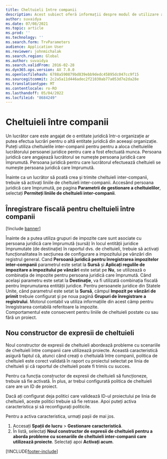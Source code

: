 ```yaml
---
title: Cheltuieli între companii
description: Acest subiect oferă informații despre modul de utilizare a cheltuielilor inter-companii pentru a aloca cheltuielile unui lucrător persoanei juridice pentru care a fost efectuată munca.
author: suvaidya
ms.date: 07/08/2021
ms.topic: article
ms.prod: ''
ms.technology: ''
ms.search.form: TrvParameters
audience: Application User
ms.reviewer: johnmichalak
ms.search.region: Global
ms.author: suvaidya
ms.search.validFrom: 2016-02-28
ms.dyn365.ops.version: AX 7.0.0
ms.openlocfilehash: 6788a590879bd839ebb9dedc45895dc047cc9f15
ms.sourcegitcommit: 2c2a5a11d446adec2f21030ab77a053d7e2da28e
ms.translationtype: MT
ms.contentlocale: ro-RO
ms.lasthandoff: 05/04/2022
ms.locfileid: "8684249"
---
```

# <a name="intercompany-expenses"></a>Cheltuieli între companii

Un lucrător care este angajat de o entitate juridică într-o organizație ar putea efectua lucrări pentru o altă entitate juridică din aceeași organizație. Puteți utiliza cheltuielile inter-companii pentru pentru a aloca cheltuielile lucrătorului persoanei juridice pentru care a fost efectuată munca. Persoana juridică care angajează lucrătorul se numește persoana juridică care împrumută. Persoana juridică pentru care lucrătorul efectuează cheltuieli se numește persoana juridică care împrumută. 

Înainte ca un lucrător să poată crea și trimite cheltuieli inter-companii, trebuie să activați liniile de cheltuieli inter-companii. Accesând persoana juridică care împrumută, pe pagina **Parametrii de gestionare a cheltuielilor**, selectați **Permiteți liniile de cheltuieli inter-companii**. 

## <a name="tax-posting-for-intercompany-expenses"></a>Înregistrare fiscală pentru cheltuieli între companii

[!include [banner](../includes/banner.md)]

Înainte de a putea utiliza grupuri de impozite care sunt asociate cu persoana juridică care împrumută (sursă) în locul entității juridice împrumutate (de destinație) în raportul dvs. de cheltuieli, trebuie să activați funcționalitatea în secțiunea de configurare a impozitului pe vânzări din registrul general. Cand **Persoană juridică pentru înregistrarea impozitelor inter-companii** parametrul este setat la **Sursă** și **Aplicați regulile de impozitare a impozitului pe vânzări** este setat pe **Nu**, se utilizează o combinația de impozite pentru persoana juridică care împrumută. Când același parametru este setat la **Destinaţie**, va fi utilizată combinația fiscală pentru împrumutarea entității juridice. Pentru persoanele juridice din Statele Unite, când parametrul este setat la **Sursă**, câmpul **Impozit pe vânzări de primit** trebuie configurat și pe noua pagină **Grupuri de înregistrare a registrului**. Motorul contabil va utiliza informațiile din acest câmp pentru înregistrarea contabilă referitoare la impozite.   
Comportamentul este consecvent pentru liniile de cheltuieli postate cu sau fără un proiect.  

## <a name="new-expense-expression-builder"></a>Nou constructor de expresii de cheltuieli

Noul constructor de expresii de cheltuieli abordează probleme cu scenariile de cheltuieli între companii care utilizează proiecte. Această caracteristică asigură faptul că, atunci când creați o cheltuială între companii, politica de cheltuieli este corect validată în raport cu proiectul selectat pe linia de cheltuieli și că raportul de cheltuieli poate fi trimis cu succes.

Pentru ca funcția constructor de expresii de cheltuieli să funcționeze, trebuie să fie activată. În plus, ar trebui configurată politica de cheltuieli care are un ID de proiect.

Dacă ați configurat deja politici care validează ID-ul proiectului pe linia de cheltuieli, aceste politici trebuie să fie retrase. Apoi puteți activa caracteristica și să reconfigurați politicile.

Pentru a activa caracteristica, urmați pașii de mai jos.

1. Accesați **Spații de lucru** \> **Gestionare caracteristică**.
2. În listă, selectați **Noul constructor de expresii de cheltuieli pentru a aborda probleme cu scenariile de cheltuieli inter-companii care utilizează proiecte**. Selectați apoi **Activați acum**.

[!INCLUDE[footer-include](../includes/footer-banner.md)]
